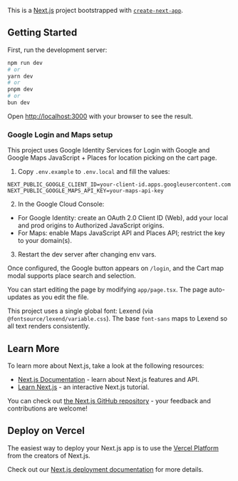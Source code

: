 This is a [Next.js](https://nextjs.org) project bootstrapped with [`create-next-app`](https://nextjs.org/docs/app/api-reference/cli/create-next-app).

## Getting Started

First, run the development server:

```bash
npm run dev
# or
yarn dev
# or
pnpm dev
# or
bun dev
```

Open [http://localhost:3000](http://localhost:3000) with your browser to see the result.

### Google Login and Maps setup

This project uses Google Identity Services for Login with Google and Google Maps JavaScript + Places for location picking on the cart page.

1) Copy `.env.example` to `.env.local` and fill the values:

```
NEXT_PUBLIC_GOOGLE_CLIENT_ID=your-client-id.apps.googleusercontent.com
NEXT_PUBLIC_GOOGLE_MAPS_API_KEY=your-maps-api-key
```

2) In the Google Cloud Console:
 - For Google Identity: create an OAuth 2.0 Client ID (Web), add your local and prod origins to Authorized JavaScript origins.
 - For Maps: enable Maps JavaScript API and Places API; restrict the key to your domain(s).

3) Restart the dev server after changing env vars.

Once configured, the Google button appears on `/login`, and the Cart map modal supports place search and selection.

You can start editing the page by modifying `app/page.tsx`. The page auto-updates as you edit the file.

This project uses a single global font: Lexend (via `@fontsource/lexend/variable.css`). The base `font-sans` maps to Lexend so all text renders consistently.

## Learn More

To learn more about Next.js, take a look at the following resources:

- [Next.js Documentation](https://nextjs.org/docs) - learn about Next.js features and API.
- [Learn Next.js](https://nextjs.org/learn) - an interactive Next.js tutorial.

You can check out [the Next.js GitHub repository](https://github.com/vercel/next.js) - your feedback and contributions are welcome!

## Deploy on Vercel

The easiest way to deploy your Next.js app is to use the [Vercel Platform](https://vercel.com/new?utm_medium=default-template&filter=next.js&utm_source=create-next-app&utm_campaign=create-next-app-readme) from the creators of Next.js.

Check out our [Next.js deployment documentation](https://nextjs.org/docs/app/building-your-application/deploying) for more details.
